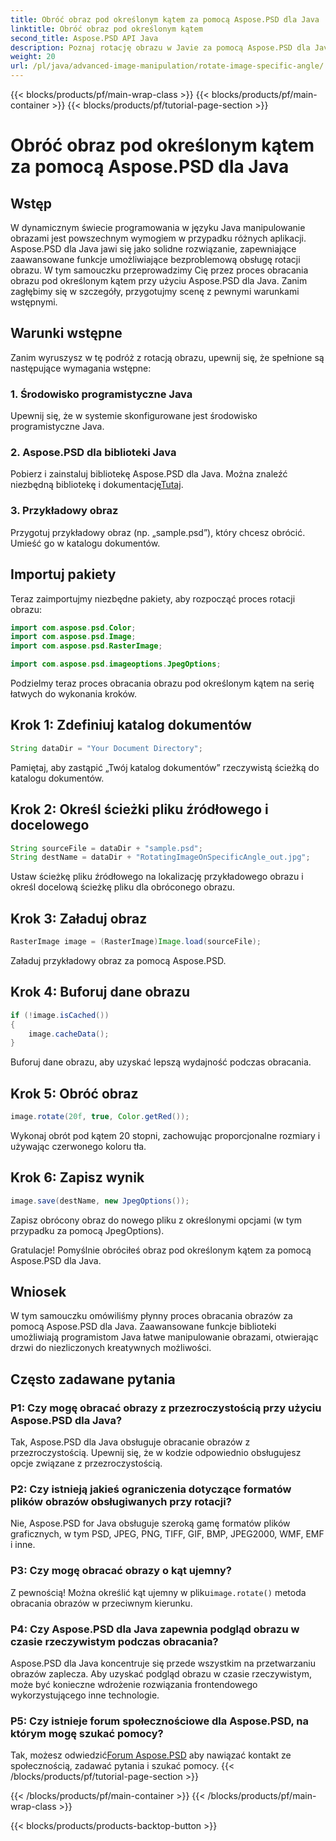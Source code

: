 ```yaml
---
title: Obróć obraz pod określonym kątem za pomocą Aspose.PSD dla Java
linktitle: Obróć obraz pod określonym kątem
second_title: Aspose.PSD API Java
description: Poznaj rotację obrazu w Javie za pomocą Aspose.PSD dla Java. Obracaj obrazy bez wysiłku pod określonym kątem.
weight: 20
url: /pl/java/advanced-image-manipulation/rotate-image-specific-angle/
---
```


{{< blocks/products/pf/main-wrap-class >}}
{{< blocks/products/pf/main-container >}}
{{< blocks/products/pf/tutorial-page-section >}}

# Obróć obraz pod określonym kątem za pomocą Aspose.PSD dla Java

## Wstęp

W dynamicznym świecie programowania w języku Java manipulowanie obrazami jest powszechnym wymogiem w przypadku różnych aplikacji. Aspose.PSD dla Java jawi się jako solidne rozwiązanie, zapewniające zaawansowane funkcje umożliwiające bezproblemową obsługę rotacji obrazu. W tym samouczku przeprowadzimy Cię przez proces obracania obrazu pod określonym kątem przy użyciu Aspose.PSD dla Java. Zanim zagłębimy się w szczegóły, przygotujmy scenę z pewnymi warunkami wstępnymi.

## Warunki wstępne

Zanim wyruszysz w tę podróż z rotacją obrazu, upewnij się, że spełnione są następujące wymagania wstępne:

### 1. Środowisko programistyczne Java
Upewnij się, że w systemie skonfigurowane jest środowisko programistyczne Java.

### 2. Aspose.PSD dla biblioteki Java
 Pobierz i zainstaluj bibliotekę Aspose.PSD dla Java. Można znaleźć niezbędną bibliotekę i dokumentację[Tutaj](https://reference.aspose.com/psd/java/).

### 3. Przykładowy obraz
Przygotuj przykładowy obraz (np. „sample.psd”), który chcesz obrócić. Umieść go w katalogu dokumentów.

## Importuj pakiety

Teraz zaimportujmy niezbędne pakiety, aby rozpocząć proces rotacji obrazu:

```java
import com.aspose.psd.Color;
import com.aspose.psd.Image;
import com.aspose.psd.RasterImage;

import com.aspose.psd.imageoptions.JpegOptions;
```

Podzielmy teraz proces obracania obrazu pod określonym kątem na serię łatwych do wykonania kroków.

## Krok 1: Zdefiniuj katalog dokumentów

```java
String dataDir = "Your Document Directory";
```

Pamiętaj, aby zastąpić „Twój katalog dokumentów” rzeczywistą ścieżką do katalogu dokumentów.

## Krok 2: Określ ścieżki pliku źródłowego i docelowego

```java
String sourceFile = dataDir + "sample.psd";
String destName = dataDir + "RotatingImageOnSpecificAngle_out.jpg";
```

Ustaw ścieżkę pliku źródłowego na lokalizację przykładowego obrazu i określ docelową ścieżkę pliku dla obróconego obrazu.

## Krok 3: Załaduj obraz

```java
RasterImage image = (RasterImage)Image.load(sourceFile);
```

Załaduj przykładowy obraz za pomocą Aspose.PSD.

## Krok 4: Buforuj dane obrazu

```java
if (!image.isCached())
{
    image.cacheData();
}
```

Buforuj dane obrazu, aby uzyskać lepszą wydajność podczas obracania.

## Krok 5: Obróć obraz

```java
image.rotate(20f, true, Color.getRed());
```

Wykonaj obrót pod kątem 20 stopni, zachowując proporcjonalne rozmiary i używając czerwonego koloru tła.

## Krok 6: Zapisz wynik

```java
image.save(destName, new JpegOptions());
```

Zapisz obrócony obraz do nowego pliku z określonymi opcjami (w tym przypadku za pomocą JpegOptions).

Gratulacje! Pomyślnie obróciłeś obraz pod określonym kątem za pomocą Aspose.PSD dla Java.

## Wniosek

W tym samouczku omówiliśmy płynny proces obracania obrazów za pomocą Aspose.PSD dla Java. Zaawansowane funkcje biblioteki umożliwiają programistom Java łatwe manipulowanie obrazami, otwierając drzwi do niezliczonych kreatywnych możliwości.

## Często zadawane pytania

### P1: Czy mogę obracać obrazy z przezroczystością przy użyciu Aspose.PSD dla Java?

Tak, Aspose.PSD dla Java obsługuje obracanie obrazów z przezroczystością. Upewnij się, że w kodzie odpowiednio obsługujesz opcje związane z przezroczystością.

### P2: Czy istnieją jakieś ograniczenia dotyczące formatów plików obrazów obsługiwanych przy rotacji?

Nie, Aspose.PSD for Java obsługuje szeroką gamę formatów plików graficznych, w tym PSD, JPEG, PNG, TIFF, GIF, BMP, JPEG2000, WMF, EMF i inne.

### P3: Czy mogę obracać obrazy o kąt ujemny?

 Z pewnością! Można określić kąt ujemny w pliku`image.rotate()` metoda obracania obrazów w przeciwnym kierunku.

### P4: Czy Aspose.PSD dla Java zapewnia podgląd obrazu w czasie rzeczywistym podczas obracania?

Aspose.PSD dla Java koncentruje się przede wszystkim na przetwarzaniu obrazów zaplecza. Aby uzyskać podgląd obrazu w czasie rzeczywistym, może być konieczne wdrożenie rozwiązania frontendowego wykorzystującego inne technologie.

### P5: Czy istnieje forum społecznościowe dla Aspose.PSD, na którym mogę szukać pomocy?

 Tak, możesz odwiedzić[Forum Aspose.PSD](https://forum.aspose.com/c/psd/34) aby nawiązać kontakt ze społecznością, zadawać pytania i szukać pomocy.
{{< /blocks/products/pf/tutorial-page-section >}}

{{< /blocks/products/pf/main-container >}}
{{< /blocks/products/pf/main-wrap-class >}}

{{< blocks/products/products-backtop-button >}}
